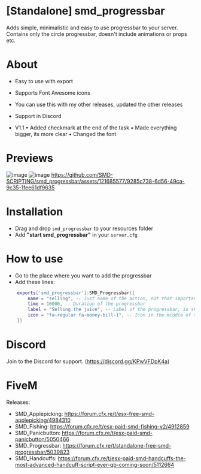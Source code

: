 # [Standalone] smd_progressbar

Adds simple, minimalistic and easy to use progressbar to your server. Contains only the circle progressbar, doesn't include animations or props etc.

# About
- Easy to use with export
- Supports Font Awesome icons
- You can use this with my other releases, updated the other releases
- Support in Discord

- V1.1
• Added checkmark at the end of the task
• Made everything bigger, its more clear
• Changed the font

# Previews
![image](https://i.imgur.com/PtbPSFn.png[/img])
![image](https://i.imgur.com/wljwaXm.jpg[/img])
https://github.com/SMD-SCRIPTING/smd_progressbar/assets/121685577/9285c738-6d56-49ca-9c35-1fee61df9635

# Installation
- Drag and drop `smd_progressbar` to your resources folder
- Add **"start smd_progressbar"** in your `server.cfg`

# How to use
- Go to the place where you want to add the progressbar
- Add these lines:
```lua
    exports['smd_progressbar']:SMD_Progressbar({
        name = "selling", -- Just name of the action, not that important 
        time = 10000, -- Duration of the progressbar
        label = "Selling the juice", -- Label of the progressbar, is shown under the circle
        icon = "fa-regular fa-money-bill-1", -- Icon in the middle of the circle, you can change it, check (https://fontawesome.com/icons) 
    })
```

# Discord
Join to the Discord for support. (https://discord.gg/KPwVFDpK4a)

# FiveM
Releases:
- SMD_Applepicking: https://forum.cfx.re/t/esx-free-smd-applepicking/4984310 
- SMD_Fishing: https://forum.cfx.re/t/esx-paid-smd-fishing-v2/4912859
- SMD_Panicbutton: https://forum.cfx.re/t/esx-paid-smd-panicbutton/5050466
- SMD_Progressbar: https://forum.cfx.re/t/standalone-free-smd-progressbar/5039823
- SMD_Handcuffs: https://forum.cfx.re/t/esx-paid-smd-handcuffs-the-most-advanced-handcuff-script-ever-qb-coming-soon/5112664
